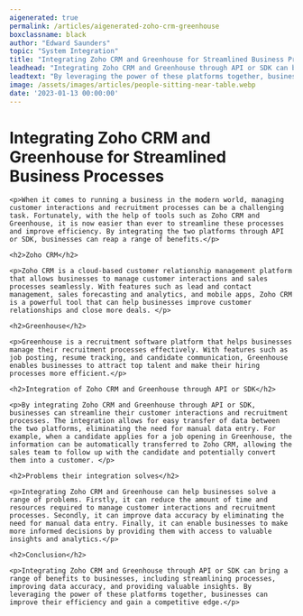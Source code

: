 ```yaml
---
aigenerated: true
permalink: /articles/aigenerated-zoho-crm-greenhouse
boxclassname: black
author: "Edward Saunders"
topic: "System Integration"
title: "Integrating Zoho CRM and Greenhouse for Streamlined Business Processes"
leadhead: "Integrating Zoho CRM and Greenhouse through API or SDK can bring a range of benefits to businesses, including streamlining processes, improving data accuracy, and providing valuable insights"
leadtext: "By leveraging the power of these platforms together, businesses can improve their efficiency and gain a competitive edge."
image: /assets/images/articles/people-sitting-near-table.webp
date: '2023-01-13 00:00:00'
---
```

<div class="arttext">
	<h1>Integrating Zoho CRM and Greenhouse for Streamlined Business Processes</h1>

	<p>When it comes to running a business in the modern world, managing customer interactions and recruitment processes can be a challenging task. Fortunately, with the help of tools such as Zoho CRM and Greenhouse, it is now easier than ever to streamline these processes and improve efficiency. By integrating the two platforms through API or SDK, businesses can reap a range of benefits.</p>

	<h2>Zoho CRM</h2>

	<p>Zoho CRM is a cloud-based customer relationship management platform that allows businesses to manage customer interactions and sales processes seamlessly. With features such as lead and contact management, sales forecasting and analytics, and mobile apps, Zoho CRM is a powerful tool that can help businesses improve customer relationships and close more deals. </p>

	<h2>Greenhouse</h2>

	<p>Greenhouse is a recruitment software platform that helps businesses manage their recruitment processes effectively. With features such as job posting, resume tracking, and candidate communication, Greenhouse enables businesses to attract top talent and make their hiring processes more efficient.</p>

	<h2>Integration of Zoho CRM and Greenhouse through API or SDK</h2>

	<p>By integrating Zoho CRM and Greenhouse through API or SDK, businesses can streamline their customer interactions and recruitment processes. The integration allows for easy transfer of data between the two platforms, eliminating the need for manual data entry. For example, when a candidate applies for a job opening in Greenhouse, the information can be automatically transferred to Zoho CRM, allowing the sales team to follow up with the candidate and potentially convert them into a customer. </p>

	<h2>Problems their integration solves</h2>

	<p>Integrating Zoho CRM and Greenhouse can help businesses solve a range of problems. Firstly, it can reduce the amount of time and resources required to manage customer interactions and recruitment processes. Secondly, it can improve data accuracy by eliminating the need for manual data entry. Finally, it can enable businesses to make more informed decisions by providing them with access to valuable insights and analytics.</p>

	<h2>Conclusion</h2>

	<p>Integrating Zoho CRM and Greenhouse through API or SDK can bring a range of benefits to businesses, including streamlining processes, improving data accuracy, and providing valuable insights. By leveraging the power of these platforms together, businesses can improve their efficiency and gain a competitive edge.</p>

</div>